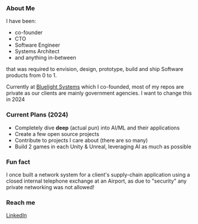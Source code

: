 ### About Me

I have been:

* co-founder
* CTO
* Software Engineer
* Systems Architect
* and anything in-between

that was required to envision, design, prototype, build and ship Software products from 0 to 1.

Currently at [Bluelight Systems](https://bluelightsystems.net) which I co-founded, most of my repos are private as our clients are mainly government agencies.
I want to change this in 2024

### Current Plans (2024)

* Completely dive **deep** (actual pun) into AI/ML and their applications
* Create a few open source projects
* Contribute to projects I care about (there are so many)
* Build 2 games in each Unity & Unreal, leveraging AI as much as possible

### Fun fact

I once built a network system for a client's supply-chain application using a closed internal telephone exchange at an Airport, as due to "security" any private networking was not allowed!

### Reach me

[LinkedIn](https://www.linkedin.com/in/shamsher-singh-36766154/)


<!--
**Samanizer/samanizer** is a ✨ _special_ ✨ repository because its `README.md` (this file) appears on your GitHub profile.

Here are some ideas to get you started:

- 🔭 I’m currently working on ...
- 🌱 I’m currently learning ...
- 👯 I’m looking to collaborate on ...
- 🤔 I’m looking for help with ...
- 💬 Ask me about ...
- 📫 How to reach me: ...
- 😄 Pronouns: ...
- ⚡ Fun fact: ...
-->
